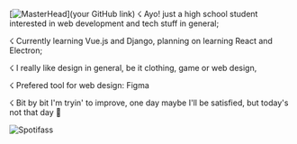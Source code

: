 [![MasterHead](https://i.imgur.com/cmQcrT7.png)](your GitHub link)
☇ Ayo! just a high school student interested in web development and tech stuff in general;

☇ Currently learning Vue.js and Django, planning on learning React and Electron;

☇ I really like design in general, be it clothing, game or web design, 

☇ Prefered tool for web design: Figma

☇ Bit by bit I'm tryin' to improve, one day maybe I'll be satisfied, but today's not that day 👻

![Spotifass](https://spotify-recently-played-readme.vercel.app/api?user=98sxfxj2y7k7vzye4qo05kntf)

